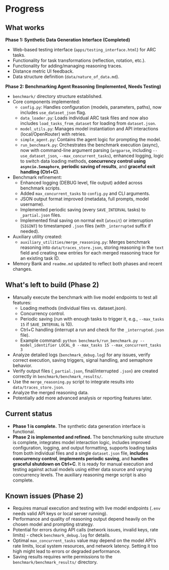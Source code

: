 # Progress

## What works

**Phase 1: Synthetic Data Generation Interface (Completed)**
*   Web-based testing interface (`apps/testing_interface.html`) for ARC tasks.
*   Functionality for task transformations (reflection, rotation, etc.).
*   Functionality for adding/managing reasoning traces.
*   Distance metric UI feedback.
*   Data structure definition (`data/nature_of_data.md`).

**Phase 2: Benchmarking Agent Reasoning (Implemented, Needs Testing)**
*   `benchmark/` directory structure established.
*   Core components implemented:
    *   `config.py`: Handles configuration (models, parameters, paths), now includes `use_dataset_json` flag.
    *   `data_loader.py`: Loads individual ARC task files and now also includes `load_tasks_from_dataset` for loading from `dataset.json`.
    *   `model_utils.py`: Manages model instantiation and API interactions (local/OpenRouter) with retries.
    *   `simple_agent.py`: Contains the agent logic for prompting the model.
    *   `run_benchmark.py`: Orchestrates the benchmark execution (async), now with command-line argument parsing (`argparse`, including `--use_dataset_json`, `--max_concurrent_tasks`), enhanced logging, logic to switch data loading methods, **concurrency control using `asyncio.Semaphore`**, **periodic saving of results**, and **graceful exit handling (Ctrl+C)**.
*   Benchmark refinement:
    *   Enhanced logging (DEBUG level, file output) added across benchmark scripts.
    *   Added `max_concurrent_tasks` to `config.py` and CLI arguments.
    *   JSON output format improved (metadata, full prompts, model username).
    *   Implemented periodic saving (every `SAVE_INTERVAL` tasks) to `_partial.json` files.
    *   Implemented final saving on normal exit (`atexit`) or interruption (`SIGINT`) to timestamped `.json` files (with `_interrupted` suffix if needed).
*   Auxiliary utility created:
    *   `auxiliary_utilities/merge_reasoning.py`: Merges benchmark reasoning into `data/traces_store.json`, storing reasoning in the `text` field and creating new entries for each merged reasoning trace for an existing task ID.
*   Memory Bank and `readme.md` updated to reflect both phases and recent changes.

## What's left to build (Phase 2)

*   Manually execute the benchmark with live model endpoints to test all features:
    *   Loading methods (individual files vs. dataset.json).
    *   Concurrency control.
    *   Periodic saving (run with enough tasks to trigger it, e.g., `--max_tasks 15` if `SAVE_INTERVAL` is 10).
    *   Ctrl+C handling (interrupt a run and check for the `_interrupted.json` file).
    *   Example command: `python benchmark/run_benchmark.py --model_identifier LOCAL_0 --max_tasks 15 --max_concurrent_tasks 3`
*   Analyze detailed logs (`benchmark_debug.log`) for any issues, verify correct execution, saving triggers, signal handling, and semaphore behavior.
*   Verify output files (`_partial.json`, final/interrupted `.json`) are created correctly in `benchmark/benchmark_results/`.
*   Use the `merge_reasoning.py` script to integrate results into `data/traces_store.json`.
*   Analyze the merged reasoning data.
*   Potentially add more advanced analysis or reporting features later.

## Current status

*   **Phase 1 is complete.** The synthetic data generation interface is functional.
*   **Phase 2 is implemented and refined.** The benchmarking suite structure is complete, integrates model interaction logic, includes improved configuration, logging, and output formatting, supports loading tasks from both individual files and a single `dataset.json` file, **includes concurrency control**, **implements periodic saving**, and **handles graceful shutdown on Ctrl+C**. It is ready for manual execution and testing against actual models using either data source and varying concurrency levels. The auxiliary reasoning merge script is also complete.

## Known issues (Phase 2)

*   Requires manual execution and testing with live model endpoints (`.env` needs valid API keys or local server running).
*   Performance and quality of reasoning output depend heavily on the chosen model and prompting strategy.
*   Potential for errors during API calls (network issues, invalid keys, rate limits) - check `benchmark_debug.log` for details.
*   Optimal `max_concurrent_tasks` value may depend on the model API's rate limits, local system resources, and network latency. Setting it too high might lead to errors or degraded performance.
*   Saving results requires write permissions to the `benchmark/benchmark_results/` directory.

